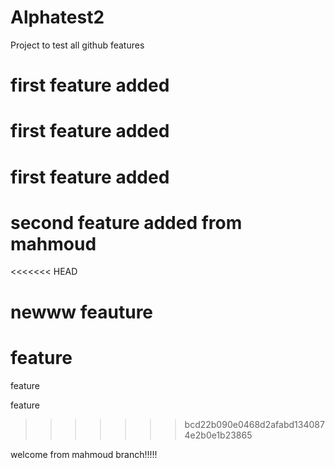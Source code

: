 # Alphatest2
Project to test all github features 
# first feature added

# first feature added

# first feature added

# second feature added from mahmoud

<<<<<<< HEAD
# newww feauture
feature
=======
feature

feature
>>>>>>> bcd22b090e0468d2afabd1340874e2b0e1b23865

welcome from mahmoud branch!!!!!